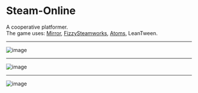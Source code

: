 # Steam-Online
A cooperative platformer.  
The game uses: 
[Mirror](https://mirror-networking.gitbook.io/docs/),
[FizzySteamworks](https://github.com/Chykary/FizzySteamworks), 
[Atoms](https://github.com/unity-atoms/unity-atoms), LeanTween.
____
![image](https://github.com/qqOtju/Steam-Online/assets/85255089/6eae50b4-9e51-4ea9-814d-8b4959abbd2f)
____
![image](https://github.com/qqOtju/Steam-Online/assets/85255089/44c1dd85-23d8-4ed0-9f7b-8c0ffb2a5e8c)
____
![image](https://github.com/qqOtju/Steam-Online/assets/85255089/8336faab-6812-4ba3-936b-b8c443de1905)
